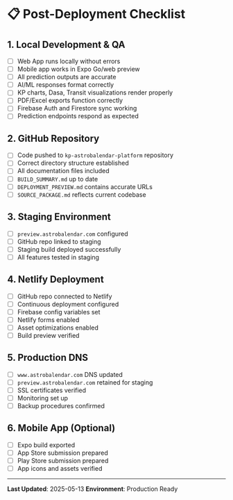 # 📋 Post-Deployment Checklist

## 1. Local Development & QA
- [ ] Web App runs locally without errors
- [ ] Mobile app works in Expo Go/web preview
- [ ] All prediction outputs are accurate
- [ ] AI/ML responses format correctly
- [ ] KP charts, Dasa, Transit visualizations render properly
- [ ] PDF/Excel exports function correctly
- [ ] Firebase Auth and Firestore sync working
- [ ] Prediction endpoints respond as expected

## 2. GitHub Repository
- [ ] Code pushed to `kp-astrobalendar-platform` repository
- [ ] Correct directory structure established
- [ ] All documentation files included
- [ ] `BUILD_SUMMARY.md` up to date
- [ ] `DEPLOYMENT_PREVIEW.md` contains accurate URLs
- [ ] `SOURCE_PACKAGE.md` reflects current codebase

## 3. Staging Environment
- [ ] `preview.astrobalendar.com` configured
- [ ] GitHub repo linked to staging
- [ ] Staging build deployed successfully
- [ ] All features tested in staging

## 4. Netlify Deployment
- [ ] GitHub repo connected to Netlify
- [ ] Continuous deployment configured
- [ ] Firebase config variables set
- [ ] Netlify forms enabled
- [ ] Asset optimizations enabled
- [ ] Build preview verified

## 5. Production DNS
- [ ] `www.astrobalendar.com` DNS updated
- [ ] `preview.astrobalendar.com` retained for staging
- [ ] SSL certificates verified
- [ ] Monitoring set up
- [ ] Backup procedures confirmed

## 6. Mobile App (Optional)
- [ ] Expo build exported
- [ ] App Store submission prepared
- [ ] Play Store submission prepared
- [ ] App icons and assets verified

---

**Last Updated**: 2025-05-13
**Environment**: Production Ready
